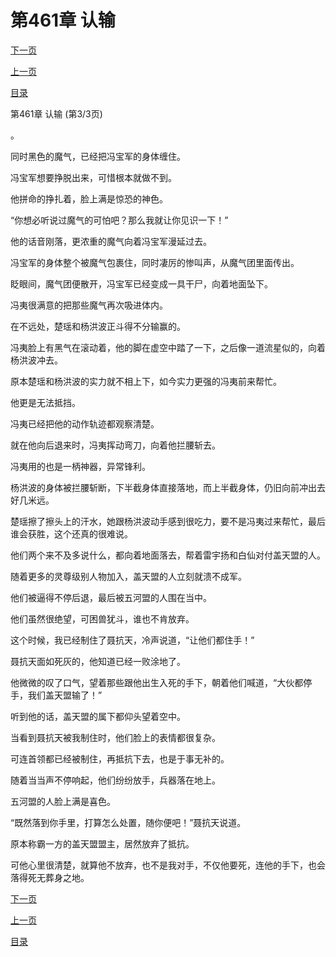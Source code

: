 <h1>第461章    认输</h1>
            <div><p><a href="./1383_%E7%AC%AC462%E7%AB%A0_%E4%B8%8D%E7%95%99%E6%B4%BB%E5%8F%A3.md">下一页</a></p><p><a href="./1381_%E7%AC%AC461%E7%AB%A0_%E8%AE%A4%E8%BE%93.md">上一页</a></p><p><a href="../">目录</a></p></div>
            <div><p>第461章    认输 (第3/3页)</p><p>。</p><p>同时黑色的魔气，已经把冯宝军的身体缠住。</p><p>冯宝军想要挣脱出来，可惜根本就做不到。</p><p>他拼命的挣扎着，脸上满是惊恐的神色。</p><p>“你想必听说过魔气的可怕吧？那么我就让你见识一下！”</p><p>他的话音刚落，更浓重的魔气向着冯宝军漫延过去。</p><p>冯宝军的身体整个被魔气包裹住，同时凄厉的惨叫声，从魔气团里面传出。</p><p>眨眼间，魔气团便散开，冯宝军已经变成一具干尸，向着地面坠下。</p><p>冯夷很满意的把那些魔气再次吸进体内。</p><p>在不远处，楚瑶和杨洪波正斗得不分输赢的。</p><p>冯夷脸上有黑气在滚动着，他的脚在虚空中踏了一下，之后像一道流星似的，向着杨洪波冲去。</p><p>原本楚瑶和杨洪波的实力就不相上下，如今实力更强的冯夷前来帮忙。</p><p>他更是无法抵挡。</p><p>冯夷已经把他的动作轨迹都观察清楚。</p><p>就在他向后退来时，冯夷挥动弯刀，向着他拦腰斩去。</p><p>冯夷用的也是一柄神器，异常锋利。</p><p>杨洪波的身体被拦腰斩断，下半截身体直接落地，而上半截身体，仍旧向前冲出去好几米远。</p><p>楚瑶擦了擦头上的汗水，她跟杨洪波动手感到很吃力，要不是冯夷过来帮忙，最后谁会获胜，这个还真的很难说。</p><p>他们两个来不及多说什么，都向着地面落去，帮着雷宇扬和白仙对付盖天盟的人。</p><p>随着更多的灵尊级别人物加入，盖天盟的人立刻就溃不成军。</p><p>他们被逼得不停后退，最后被五河盟的人围在当中。</p><p>他们虽然很绝望，可困兽犹斗，谁也不肯放弃。</p><p>这个时候，我已经制住了聂抗天，冷声说道，“让他们都住手！”</p><p>聂抗天面如死灰的，他知道已经一败涂地了。</p><p>他微微的叹了口气，望着那些跟他出生入死的手下，朝着他们喊道，“大伙都停手，我们盖天盟输了！”</p><p>听到他的话，盖天盟的属下都仰头望着空中。</p><p>当看到聂抗天被我制住时，他们脸上的表情都很复杂。</p><p>可连首领都已经被制住，再抵抗下去，也是于事无补的。</p><p>随着当当声不停响起，他们纷纷放手，兵器落在地上。</p><p>五河盟的人脸上满是喜色。</p><p>“既然落到你手里，打算怎么处置，随你便吧！”聂抗天说道。</p><p>原本称霸一方的盖天盟盟主，居然放弃了抵抗。</p><p>可他心里很清楚，就算他不放弃，也不是我对手，不仅他要死，连他的手下，也会落得死无葬身之地。</p></div>
            <div><p><a href="./1383_%E7%AC%AC462%E7%AB%A0_%E4%B8%8D%E7%95%99%E6%B4%BB%E5%8F%A3.md">下一页</a></p><p><a href="./1381_%E7%AC%AC461%E7%AB%A0_%E8%AE%A4%E8%BE%93.md">上一页</a></p><p><a href="../">目录</a></p></div>